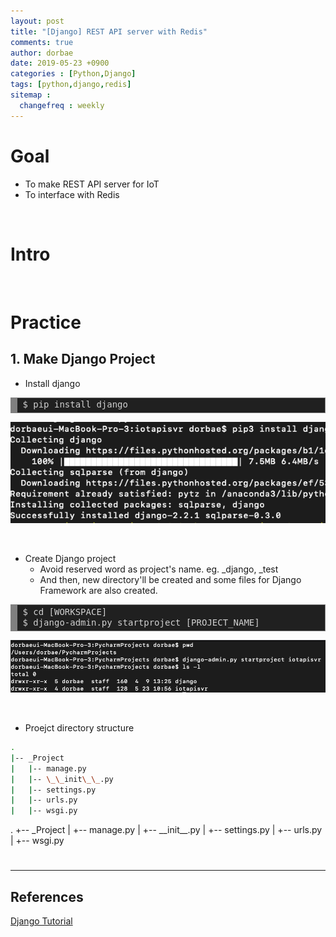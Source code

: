 ```yaml
---
layout: post
title: "[Django] REST API server with Redis"
comments: true
author: dorbae
date: 2019-05-23 +0900
categories : [Python,Django]
tags: [python,django,redis]
sitemap :
  changefreq : weekly
---
```


# Goal
* To make REST API server for IoT
* To interface with Redis

<br/>

# Intro

<br />

# Practice

## 1. Make Django Project
* Install django 

<div markdown="1" style="background: #202020; overflow:auto;width:auto;border:solid gray;border-width:.1em .1em .1em .8em;padding:.2em .6em;"><pre style="margin: 0; line-height: 125%"><span style="color: #d0d0d0">$ pip install django</span>
</pre></div>

![screenshot001](/assets/images/posts/2019/05/2019-05-23-Python-Django-Restapiwithredis-001.png)

<br />

* Create Django project
    * Avoid reserved word as project's name. eg. _django, _test
    * And then, new directory'll be created and some files for Django Framework are also created.

<div markdown="1" style="background: #202020; overflow:auto;width:auto;border:solid gray;border-width:.1em .1em .1em .8em;padding:.2em .6em;"><pre style="margin: 0; line-height: 125%"><span style="color: #d0d0d0">$ cd [WORKSPACE]</span>
<span style="color: #d0d0d0">$ django-admin.py startproject [PROJECT_NAME]</span>
</pre></div>

![screenshot002](/assets/images/posts/2019/05/2019-05-23-Python-Django-Restapiwithredis-002.png)

<br />

* Proejct directory structure

```bash
.
|-- _Project
|   |-- manage.py
|   |-- \_\_init\_\_.py
|   |-- settings.py
|   |-- urls.py
|   |-- wsgi.py

```

.
+-- _Project
|   +-- manage.py
|   +-- \_\_init\_\_.py
|   +-- settings.py
|   +-- urls.py
|   +-- wsgi.py




#
--------

## References

[Django Tutorial](https://docs.djangoproject.com/ko/2.2/intro/tutorial01/)

